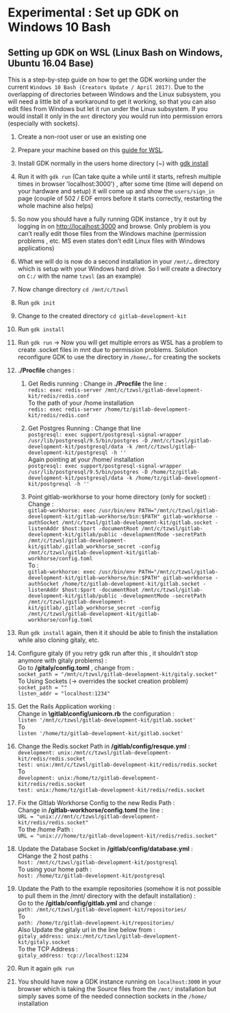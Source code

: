 # **Experimental** : Set up GDK on Windows 10 Bash

## Setting up GDK on WSL (Linux Bash on Windows, Ubuntu 16.04 Base)

This is a step-by-step guide on how to get the GDK working under the current `Windows 10 Bash (Creators Update / April 2017)`. Due to the overlapping of directories between Windows and the Linux subsystem, you will need a little bit of a workaround to get it working, so that you can also edit files from Windows but let it run under the Linux subsystem. If you would install it only in the `mnt` directory you would run into permission errors (especially with sockets).

1. Create a non-root user or use an existing one

2. Prepare your machine based on this [guide for WSL](./prepare.md#experimental-windows-10-using-the-wsl-windows-subsystem-for-linux). 

3. Install GDK normally in the users home directory (~) with [gdk install](./set-up-gdk.md)

4. Run it with `gdk run` (Can take quite a while until it starts, refresh multiple times in browser 'localhost:3000') , after some time (time will depend on your hardware and setup) it will come up and show the `users/sign_in` page (couple of 502 / EOF errors before it starts correctly, restarting the whole machine also helps)

5. So now you should have a fully running GDK instance , try it out by logging in on [http://localhost:3000](http://localhost:3000) and browse. Only problem is you can’t really edit those files from the Windows machine (permission problems , etc. MS even states don’t edit Linux files with Windows applications)

6. What we will do is now do a second installation in your `/mnt/…` directory which is setup with your Windows hard drive. So I will create a directory on `C:/` with the name `tzwsl` (as an example)

7. Now change directory `cd /mnt/c/tzwsl`

8. Run `gdk init`

9. Change to the created directory `cd gitlab-development-kit`

10. Run `gdk install`

11. Run `gdk run` -> Now you will get multiple errors as WSL has a problem to create .socket files in mnt due to permission problems. Solution reconfigure GDK to use the directory in `/home/…` for creating the sockets

12. **./Procfile** changes :

    1. Get Redis running : 
Change in **./Procfile** the line :   
`redis: exec redis-server /mnt/c/tzwsl/gitlab-development-kit/redis/redis.conf`  
To the path of your /home installation  
`redis: exec redis-server /home/tz/gitlab-development-kit/redis/redis.conf`

    2. Get Postgres Running : 
Change that line  
`postgresql: exec support/postgresql-signal-wrapper /usr/lib/postgresql/9.5/bin/postgres -D /mnt/c/tzwsl/gitlab-development-kit/postgresql/data -k /mnt/c/tzwsl/gitlab-development-kit/postgresql -h ''`  
Again pointing at your /home/ installation  
`postgresql: exec support/postgresql-signal-wrapper /usr/lib/postgresql/9.5/bin/postgres -D /home/tz/gitlab-development-kit/postgresql/data -k /home/tz/gitlab-development-kit/postgresql -h ''`

    3. Point gitlab-workhorse to your home directory (only for socket) :   
Change :   
`gitlab-workhorse: exec /usr/bin/env PATH="/mnt/c/tzwsl/gitlab-development-kit/gitlab-workhorse/bin:$PATH" gitlab-workhorse -authSocket /mnt/c/tzwsl/gitlab-development-kit/gitlab.socket -listenAddr $host:$port -documentRoot /mnt/c/tzwsl/gitlab-development-kit/gitlab/public -developmentMode -secretPath /mnt/c/tzwsl/gitlab-development-kit/gitlab/.gitlab_workhorse_secret -config /mnt/c/tzwsl/gitlab-development-kit/gitlab-workhorse/config.toml`  
To :   
`gitlab-workhorse: exec /usr/bin/env PATH="/mnt/c/tzwsl/gitlab-development-kit/gitlab-workhorse/bin:$PATH" gitlab-workhorse -authSocket /home/tz/gitlab-development-kit/gitlab.socket -listenAddr $host:$port -documentRoot /mnt/c/tzwsl/gitlab-development-kit/gitlab/public -developmentMode -secretPath /mnt/c/tzwsl/gitlab-development-kit/gitlab/.gitlab_workhorse_secret -config /mnt/c/tzwsl/gitlab-development-kit/gitlab-workhorse/config.toml`

13. Run `gdk install` again, then it it should be able to finish the installation while also cloning gitaly, etc.

14. Configure gitaly (if you retry gdk run after this , it shouldn’t stop anymore with gitaly problems) :   
Go to **/gitaly/config.toml** , change from :   
`socket_path = "/mnt/c/tzwsl/gitlab-development-kit/gitaly.socket"`  
To Using Sockets (-> overrides the socket creation problem)  
`socket_path = ""`  
`listen_addr = "localhost:1234"`

15. Get the Rails Application working :   
Change in **\gitlab\config\unicorn.rb** the configuration :   
`listen '/mnt/c/tzwsl/gitlab-development-kit/gitlab.socket'`  
To   
`listen '/home/tz/gitlab-development-kit/gitlab.socket'`

16. Change the Redis.socket Path in **/gitlab/config/resque.yml** :   
`development: unix:/mnt/c/tzwsl/gitlab-development-kit/redis/redis.socket`  
`test: unix:/mnt/c/tzwsl/gitlab-development-kit/redis/redis.socket`  
To   
`development: unix:/home/tz/gitlab-development-kit/redis/redis.socket`  
`test: unix:/home/tz/gitlab-development-kit/redis/redis.socket`  

17. Fix the GItlab Workhorse Config to the new Redis Path :   
Change in **/gitlab-workhorse/config.toml** the line :   
`URL = "unix:///mnt/c/tzwsl/gitlab-development-kit/redis/redis.socket"`  
To the /home Path :   
`URL = "unix:///home/tz/gitlab-development-kit/redis/redis.socket"`  

18. Update the Database Socket in **/gitlab/config/database.yml** :   
CHange the 2 host paths :   
`host: /mnt/c/tzwsl/gitlab-development-kit/postgresql`  
To using your home path :   
`host: /home/tz/gitlab-development-kit/postgresql`

19. Update the Path to the example repositories (somehow it is not possible to pull them in the /mnt/ directory with the default installation) :   
Go to the **/gitlab/config/gitlab.yml** and change :   
`path: /mnt/c/tzwsl/gitlab-development-kit/repositories/`  
To   
`path: /home/tz/gitlab-development-kit/repositories/`  
Also Update the gitaly url in the line below from :   
`gitaly_address: unix:/mnt/c/tzwsl/gitlab-development-kit/gitaly.socket`  
To the TCP Address :   
`gitaly_address: tcp://localhost:1234`

20. Run it again `gdk run`

21. You should have now a GDK instance running on `localhost:3000` in your browser which is taking the Source files from the `/mnt/` installation but simply saves some of the needed connection sockets in the `/home/` installation
